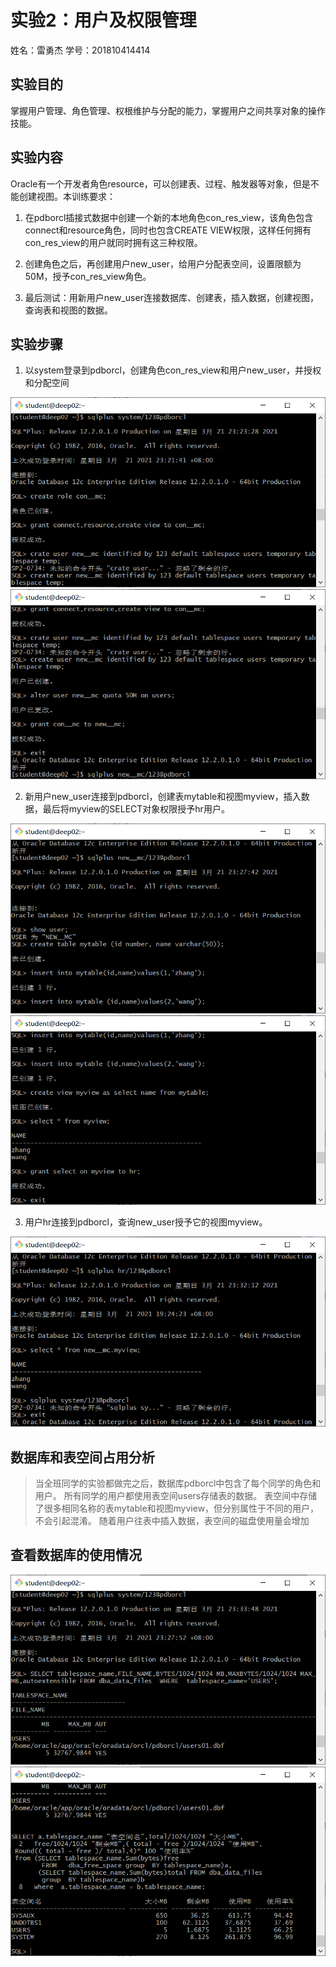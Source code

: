 # 实验2：用户及权限管理

姓名：雷勇杰																																学号：201810414414

## 实验目的

掌握用户管理、角色管理、权根维护与分配的能力，掌握用户之间共享对象的操作技能。

## 实验内容

Oracle有一个开发者角色resource，可以创建表、过程、触发器等对象，但是不能创建视图。本训练要求：

1. 在pdborcl插接式数据中创建一个新的本地角色con_res_view，该角色包含connect和resource角色，同时也包含CREATE VIEW权限，这样任何拥有con_res_view的用户就同时拥有这三种权限。

2. 创建角色之后，再创建用户new_user，给用户分配表空间，设置限额为50M，授予con_res_view角色。

3. 最后测试：用新用户new_user连接数据库、创建表，插入数据，创建视图，查询表和视图的数据。

## 实验步骤

1. 以system登录到pdborcl，创建角色con_res_view和用户new_user，并授权和分配空间

![图片1.1](./1.1.png)
![图片1.2](./1.2.png)

2. 新用户new_user连接到pdborcl，创建表mytable和视图myview，插入数据，最后将myview的SELECT对象权限授予hr用户。

![图片2.1](./2.1.png)
![图片2.2](./2.2.png)

3. 用户hr连接到pdborcl，查询new_user授予它的视图myview。

![图片3](./3.png)

## 数据库和表空间占用分析

> 当全班同学的实验都做完之后，数据库pdborcl中包含了每个同学的角色和用户。 所有同学的用户都使用表空间users存储表的数据。 表空间中存储了很多相同名称的表mytable和视图myview，但分别属性于不同的用户，不会引起混淆。 随着用户往表中插入数据，表空间的磁盘使用量会增加

## 查看数据库的使用情况

![图片4.1](./4.1.png)
![图片4.2](./4.2.png)
